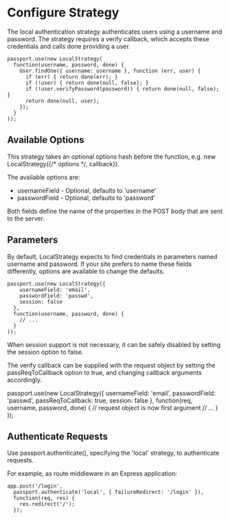 # Configure Strategy

The local authentication strategy authenticates users using a username and password. The strategy requires a verify callback, which accepts these credentials and calls done providing a user.

    passport.use(new LocalStrategy(
      function(username, password, done) {
        User.findOne({ username: username }, function (err, user) {
          if (err) { return done(err); }
          if (!user) { return done(null, false); }
          if (!user.verifyPassword(password)) { return done(null, false); }
          return done(null, user);
        });
      }
    ));

## Available Options

This strategy takes an optional options hash before the function, e.g. new LocalStrategy({/* options */, callback}).

The available options are:

* usernameField - Optional, defaults to 'username'
* passwordField - Optional, defaults to 'password'

Both fields define the name of the properties in the POST body that are sent to the server.

## Parameters

By default, LocalStrategy expects to find credentials in parameters named username and password. If your site prefers to name these fields differently, options are available to change the defaults.

    passport.use(new LocalStrategy({
        usernameField: 'email',
        passwordField: 'passwd',
        session: false
      },
      function(username, password, done) {
        // ...
      }
    ));

When session support is not necessary, it can be safely disabled by setting the session option to false.

The verify callback can be supplied with the request object by setting the passReqToCallback option to true, and changing callback arguments accordingly.

passport.use(new LocalStrategy({
    usernameField: 'email',
    passwordField: 'passwd',
    passReqToCallback: true,
    session: false
  },
  function(req, username, password, done) {
    // request object is now first argument
    // ...
  }
));

## Authenticate Requests

Use passport.authenticate(), specifying the 'local' strategy, to authenticate requests.

For example, as route middleware in an Express application:

    app.post('/login', 
      passport.authenticate('local', { failureRedirect: '/login' }),
      function(req, res) {
        res.redirect('/');
      });



